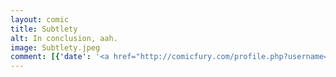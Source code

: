 ```yaml
---
layout: comic
title: Subtlety
alt: In conclusion, aah.
image: Subtlety.jpeg
comment: [{'date': '<a href="http://comicfury.com/profile.php?username=tecco_dsilva" title="tecco_dsilva">tecco_dsilva</a>', 'username': 'tecco_dsilva', 'comment': 'This works for a lot of issues, which is why I didn&#039;t name a specific one.'}]
---
```

